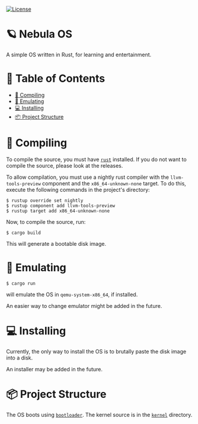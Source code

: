 [![License](https://img.shields.io/badge/License-zlib/libpng-pink)
](./LICENSE)

# 🪐 Nebula OS
A simple OS written in Rust, for learning and entertainment.

# 📖 Table of Contents
- [🚀 Compiling](#compiling)
- [💾 Emulating](#emulating)
- [💻 Installing](#installing)
- [📦 Project Structure](#project-structure)

# 🚀 Compiling <a name="compiling"></a>
To compile the source, you must have [`rust`](https://www.rust-lang.org/)
installed.
If you do not want to compile the source, please look at the releases.

To allow compilation, you must use a nightly rust compiler with the
`llvm-tools-preview` component and the `x86_64-unknown-none` target.
To do this, execute the following commands in the project's directory:
```
$ rustup override set nightly
$ rustup component add llvm-tools-preview
$ rustup target add x86_64-unknown-none
```

Now, to compile the source, run:
```
$ cargo build
```
This will generate a bootable disk image.

# 💾 Emulating <a name="emulating"></a>
```
$ cargo run
```
will emulate the OS in `qemu-system-x86_64`, if installed.

An easier way to change emulator might be added in the future.

# 💻 Installing <a name="installing"></a>
Currently, the only way to install the OS is to brutally paste the disk image
into a disk.

An installer may be added in the future.

# 📦 Project Structure <a name="project-structure"></a>
The OS boots using
[`bootloader`](https://github.com/rust-osdev/bootloader).
The kernel source is in the [`kernel`](./kernel) directory.
